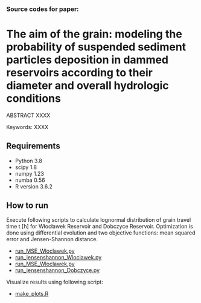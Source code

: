 ### Source codes for paper:

# The aim of the grain: modeling the probability of suspended sediment particles deposition in dammed reservoirs according to their diameter and overall hydrologic conditions

ABSTRACT XXXX 

Keywords: XXXX

## Requirements

- Python 3.8
- scipy 1.8
- numpy 1.23
- numba 0.56 
- R version 3.6.2

## How to run

Execute following scripts to calculate lognormal distribution of grain travel time t [h] for  Włocławek Reservoir and Dobczyce Reservoir. 
Optimization is done using differential evolution and two objective functions: mean squared error and Jensen-Shannon distance. 

- [run_MSE_Wloclawek.py](run_MSE_Wloclawek.py)
- [run_jensenshannon_Wloclawek.py](run_jensenshannon_Wloclawek.py)
- [run_MSE_Wloclawek.py](run_MSE_Dobczyce.py)
- [run_jensenshannon_Dobczyce.py](run_jensenshannon_Dobczyce.py)

Visualize results using following script:

- [make_plots.R](make_plots.R)

<!-- ## Full text -->



<!-- ## Cite as -->
